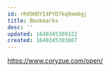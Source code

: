 ```yaml
---
id: rRd9HDYI4PYD7kq9em6gj
title: Bookmarks
desc: ''
updated: 1640345309322
created: 1640345303867
---
```


https://www.coryzue.com/open/
